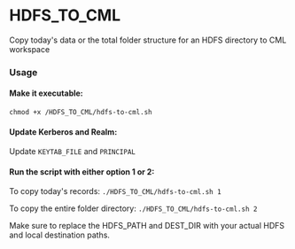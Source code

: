 # HDFS_TO_CML
Copy today's data or the total folder structure for an HDFS directory to CML workspace
### Usage

#### Make it executable:

`chmod +x /HDFS_TO_CML/hdfs-to-cml.sh`

#### Update Kerberos and Realm:
Update `KEYTAB_FILE` and `PRINCIPAL`

#### Run the script with either option 1 or 2:
To copy today's records:
`./HDFS_TO_CML/hdfs-to-cml.sh 1`

To copy the entire folder directory:
`./HDFS_TO_CML/hdfs-to-cml.sh 2`

Make sure to replace the HDFS_PATH and DEST_DIR with your actual HDFS and local destination paths.